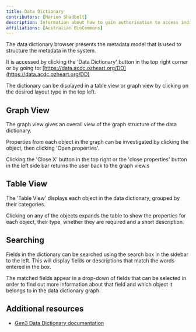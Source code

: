 ```yaml
---
title: Data Dictionary
contributors: [Marion Shadbolt]
description: Information about how to gain authorisation to access individual level metadata and data files.
affiliations: [Australian BioCommons]
---
```


The data dictionary browser presents the metadata model that is used to structure the metadata in the system. 

It is accessed by clicking the 'Data Dictionary' button in the top right corner or by going to: [https://data.acdc.ozheart.org/DD](https://data.acdc.ozheart.org/DD)

The dictionary can be displayed in a table view or graph view by clicking on the desired layout type in the top left. 

## Graph View

The graph view gives an overall view of the graph structure of the data dictionary. 

Properties from each object in the graph can be investigated by clicking the object, then clicking 'Open properties'.

Clicking the 'Close X' button in the top right or the 'close properties' button in the left side bar returns the user back to the graph view.s

## Table View

The 'Table View' displays each object in the data dictionary, grouped by their categories. 

Clicking on any of the objects expands the table to show the properties for each object, their type, whether they are required and a short description.


## Searching

Fields in the dictionary can be searched using the search box in the sidebar to the left. This will display fields or descriptions that match the words entered in the box. 

The matched fields appear in a drop-down of fields that can be selected in order to find out more information about that field and which object it belongs to in the data dictionary graph.


## Additional resources
* [Gen3 Data Dictionary documentation](https://gen3.org/resources/user/dictionary/)

